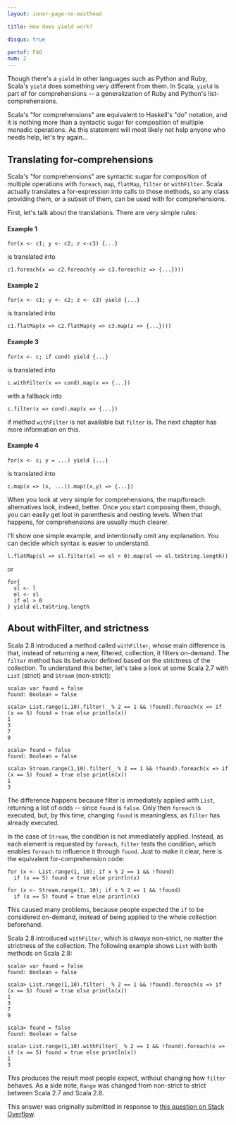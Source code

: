 ```yaml
---
layout: inner-page-no-masthead

title: How does yield work?

disqus: true

partof: FAQ
num: 2
---
```

Though there's a `yield` in other languages such as Python and Ruby, Scala's
`yield` does something very different from them. In Scala, `yield` is part
of for comprehensions -- a generalization of Ruby and Python's list-comprehensions.

Scala's "for comprehensions" are equivalent to Haskell's "do" notation, and it
is nothing more than a syntactic sugar for composition of multiple monadic
operations. As this statement will most likely not help anyone who needs help,
let's try again...

Translating for-comprehensions
------------------------------

Scala's "for comprehensions" are syntactic sugar for composition of multiple
operations with `foreach`, `map`, `flatMap`, `filter` or `withFilter`. 
Scala actually translates a for-expression into calls to those methods, 
so any class providing them, or a subset of them, can be used with for comprehensions.

First, let's talk about the translations. There are very simple rules:

#### Example 1

    for(x <- c1; y <- c2; z <-c3) {...}

is translated into

    c1.foreach(x => c2.foreach(y => c3.foreach(z => {...})))

#### Example 2

    for(x <- c1; y <- c2; z <- c3) yield {...}

is translated into

    c1.flatMap(x => c2.flatMap(y => c3.map(z => {...})))

#### Example 3

    for(x <- c; if cond) yield {...}

is translated into

    c.withFilter(x => cond).map(x => {...})

with a fallback into

    c.filter(x => cond).map(x => {...})

if method `withFilter` is not available but `filter` is. 
The next chapter has more information on this.

#### Example 4

    for(x <- c; y = ...) yield {...}

is translated into

    c.map(x => (x, ...)).map((x,y) => {...})


When you look at very simple for comprehensions, the map/foreach alternatives
look, indeed, better. Once you start composing them, though, you can easily get
lost in parenthesis and nesting levels. When that happens, for comprehensions
are usually much clearer.

I'll show one simple example, and intentionally omit any explanation. You can
decide which syntax is easier to understand.

    l.flatMap(sl => sl.filter(el => el > 0).map(el => el.toString.length))

or

    for{
      sl <- l
      el <- sl
      if el > 0
    } yield el.toString.length


About withFilter, and strictness
----------------------------------

Scala 2.8 introduced a method called `withFilter`, whose main difference is
that, instead of returning a new, filtered, collection, it filters on-demand.
The `filter` method has its behavior defined based on the strictness of the
collection. To understand this better, let's take a look at some Scala 2.7 with
`List` (strict) and `Stream` (non-strict):

    scala> var found = false
    found: Boolean = false
    
    scala> List.range(1,10).filter(_ % 2 == 1 && !found).foreach(x => if (x == 5) found = true else println(x))
    1
    3
    7
    9
    
    scala> found = false
    found: Boolean = false
    
    scala> Stream.range(1,10).filter(_ % 2 == 1 && !found).foreach(x => if (x == 5) found = true else println(x))
    1
    3

The difference happens because filter is immediately applied with `List`,
returning a list of odds -- since `found` is `false`. Only then `foreach` is
executed, but, by this time, changing `found` is meaningless, as `filter` has
already executed.

In the case of `Stream`, the condition is not immediatelly applied. Instead, as
each element is requested by `foreach`, `filter` tests the condition, which
enables `foreach` to influence it through `found`. Just to make it clear, here
is the equivalent for-comprehension code:

    for (x <- List.range(1, 10); if x % 2 == 1 && !found) 
      if (x == 5) found = true else println(x)

    for (x <- Stream.range(1, 10); if x % 2 == 1 && !found) 
      if (x == 5) found = true else println(x)

This caused many problems, because people expected the `if` to be considered
on-demand, instead of being applied to the whole collection beforehand.

Scala 2.8 introduced `withFilter`, which is _always_ non-strict, no matter the
strictness of the collection. The following example shows `List` with both
methods on Scala 2.8:

    scala> var found = false
    found: Boolean = false
    
    scala> List.range(1,10).filter(_ % 2 == 1 && !found).foreach(x => if (x == 5) found = true else println(x))
    1
    3
    7
    9
    
    scala> found = false
    found: Boolean = false
    
    scala> List.range(1,10).withFilter(_ % 2 == 1 && !found).foreach(x => if (x == 5) found = true else println(x))
    1
    3

This produces the result most people expect, without changing how `filter`
behaves. As a side note, `Range` was changed from non-strict to strict between
Scala 2.7 and Scala 2.8.

This answer was originally submitted in response to [this question on Stack Overflow][1].

  [1]: http://stackoverflow.com/questions/1052476/can-someone-explain-scalas-yield/1052510#1052510
